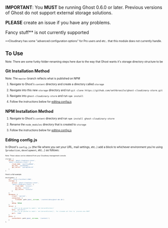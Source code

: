 **IMPORTANT**: You **MUST** be running Ghost 0.6.0 or later. Previous versions of Ghost do not support external storage solutions.

**PLEASE** create an issue if you have any problems.

Fancy stuff** is not currently supported

<span style="font-size: 0.6em;">
**Cloudinary has some "advanced configuration options" for Pro users and etc.. that this module does not currently handle.

# To Use

Note: There are some funky folder-renaming steps here due to the way that Ghost wants it's storage directory structure to be

## Git Installation Method

Note: The `master` branch reflects what is published on NPM

1. Navigate to Ghost's `content` directory and create a directory called `storage`

2. Navigate into this new `storage` directory and run `git clone https://github.com/sethbrasile/ghost-cloudinary-store.git`

3. Navigate into `ghost-cloudinary-store` and run `npm install`

4. Follow the instructions below for [editing config.js][1]

## NPM Installation Method

1. Navigate to Ghost's `content` directory and run `npm install ghost-cloudinary-store`

2. Rename the `node_modules` directory that is created to `storage`

3. Follow the instructions below for [editing config.js][1]


## Editing config.js

In Ghost's `config.js` (the file where you set your URL, mail settings, etc..) add a block to whichever environment you're using (`production`, `development`, etc...) as follows:

<span style="font-size: 0.6em;">
Note: These values can be obtained from your Cloudinary management console.

```javascript
storage: {
    active: 'ghost-cloudinary-store',
    'ghost-cloudinary-store': {
        cloud_name: 'yourCloudName',
        api_key: 'yourApiKey',
        api_secret: 'yourApiSecret'
    }
}
```

Here's a full example:

```javascript
development: {
    url: 'http://localhost:2368',
    storage: {
        active: 'ghost-cloudinary-store',
        'ghost-cloudinary-store': {
            cloud_name: 'xxxxxxx',
            api_key: 'xxxxxxx',
            api_secret: 'xxxxxxxx'
        }
    },
    database: {
        client: 'sqlite3',
        connection: {
            filename: path.join(__dirname, '/content/data/ghost-dev.db')
        },
        debug: false
    },
    server: {
        // Host to be passed to node's `net.Server#listen()`
        host: '127.0.0.1',
        // Port to be passed to node's `net.Server#listen()`, for iisnode set this to `process.env.PORT`
        port: '2368'
    },
    paths: {
        contentPath: path.join(__dirname, '/content/')
    }
},
```

[1]: #editing-configjs
